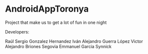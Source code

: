 # AndroidAppToronya
Project that make us to get a lot of fun in one night

Developers:

Raúl Sergio Gonzalez Hernandez
Iván Alejandro Guerra López
Victor Alejandro Briones Segovia
Emmanuel Garcia Synnick
